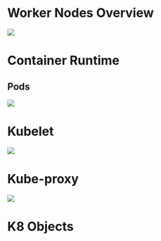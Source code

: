 # Worker Nodes Overview

![](https://github.com/JonmarCorpuz/SecondBrain/blob/main/Assets/Whitespace.png)

# Container Runtime

## Pods

![](https://github.com/JonmarCorpuz/SecondBrain/blob/main/Assets/Whitespace.png)

# Kubelet

![](https://github.com/JonmarCorpuz/SecondBrain/blob/main/Assets/Whitespace.png)

# Kube-proxy

![](https://github.com/JonmarCorpuz/SecondBrain/blob/main/Assets/Whitespace.png)

# K8 Objects
